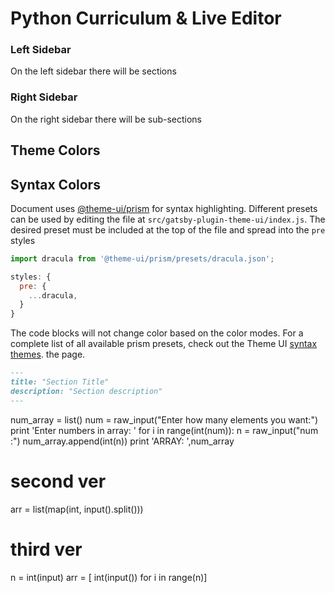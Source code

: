 # Python Curriculum & Live Editor

### Left Sidebar

On the left sidebar there will be sections

### Right Sidebar

On the right sidebar there will be sub-sections

## Theme Colors

## Syntax Colors

Document uses [@theme-ui/prism](https://theme-ui.com/prism) for syntax highlighting. Different presets can be used by editing the file at `src/gatsby-plugin-theme-ui/index.js`. The desired preset must be included at the top of the file and spread into the `pre` styles

```javascript
import dracula from '@theme-ui/prism/presets/dracula.json';

styles: {
  pre: {
    ...dracula,
  }
}
```

The code blocks will not change color based on the color modes. For a complete list of all available prism presets, check out the Theme UI [syntax themes](https://theme-ui.com/prism#syntax-themes).
the page.

```md
---
title: "Section Title"
description: "Section description"
---
```
num_array = list()
num = raw_input("Enter how many elements you want:")
print 'Enter numbers in array: '
for i in range(int(num)):
    n = raw_input("num :")
    num_array.append(int(n))
print 'ARRAY: ',num_array

# second ver
arr = list(map(int, input().split()))

# third ver
n = int(input)
arr = [ int(input()) for i in range(n)]